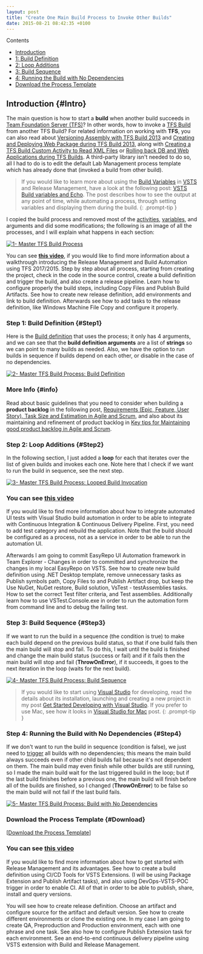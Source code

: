 ```yaml
---
layout: post
title: "Create One Main Build Process to Invoke Other Builds"
date: 2015-08-21 08:42:35 +0100
---
```


Contents 
- [Introduction](#Intro)
- [1: Build Definition](#Step1)
- [2: Loop Additions](#Step2)
- [3: Build Sequence](#Step3)
- [4: Running the Build with No Dependencies](#Step4)
- [Download the Process Template](#Download)

## Introduction {#Intro}

The main question is how to start a **build** when another build succeeds in [Team Foundation Server (TFS)](https://www.visualstudio.com/en-us/products/tfs-overview-vs.aspx)? In other words, how to invoke a [TFS Build](https://www.visualstudio.com/en-us/docs/build/define/build) from another TFS Build? For related information on working with **TFS**, you can also read about [Versioning Assembly with TFS Build 2013](https://mohamedradwan-devops.github.io/posts/versioning-assembly-during-tfs-build-2013/) and [Creating and Deploying Web Package during TFS Build 2013](https://mohamedradwan-devops.github.io/posts/creating-and-deploying-web-package-during-tfs-build-2013/), along with [Creating a TFS Build Custom Activity to Read XML Files](https://mohamedradwan-devops.github.io/posts/create-a-tfs-build-custom-activity-to-read-from-file/) or [Rolling back DB and Web Applications during TFS Builds](https://mohamedradwan-devops.github.io/posts/backup-and-restore-rollback-db-and-web-application-during-tfs-build/). 
A third-party library isn't needed to do so, all I had to do is to edit the default Lab Management process template which has already done that (invoked a build from other build).

>If you would like to learn more about using the [Build Variables](https://docs.microsoft.com/en-us/vsts/build-release/concepts/definitions/build/variables?tabs=batch) in [VSTS](https://www.visualstudio.com/team-services/) and Release Management, have a look at the following post: [VSTS Build variables and Echo](https://mohamedradwan-devops.github.io/posts/vsts-build-variables-and-echo/). The post describes how to see the output at any point of time, while automating a process, through setting variables and displaying them during the build.
{: .prompt-tip }

I copied the build process and removed most of the [activities](https://msdn.microsoft.com/en-us/library/gg265783(v=vs.110).aspx), [variables](https://www.visualstudio.com/en-us/docs/build/define/variables), and arguments and did some modifications; the following is an image of all the processes, and I will explain what happens in each section:

[![1- Master TFS Build Process](/assets/img/2015/08/master-build-run-other-builds-all-the-process.jpg "1- Master TFS Build Process")](/assets/img/2015/08/master-build-run-other-builds-all-the-process.jpg)

You can see **[this video](https://www.youtube.com/watch?v=vev3Czaa1pA)**, if you would like to find more information about a walkthrough introducing the Release Management and Build Automation using TFS 2017/2015. Step by step about all process, starting from creating the project, check in the code in the source control, create a build definition and trigger the build, and also create a release pipeline. Learn how to configure properly the build steps, including Copy Files and Publish Build Artifacts. See how to create new release definition, add environments and link to build definition. Afterwards see how to add tasks to the release definition, like Windows Machine File Copy and configure it properly.

### Step 1: Build Definition {#Step1}

Here is the [Build definition](https://www.visualstudio.com/en-us/docs/build/define/create) that uses the process; it only has 4 arguments, and we can see that the **build definition arguments** are a list of **strings** so we can point to many builds as needed. Also, we have the option to run builds in sequence if builds depend on each other, or disable in the case of no dependencies. 

[![2- Master TFS Build Process: Build Definition](/assets/img/2015/08/master-build-run-other-builds-build-definition.png "2- Master TFS Build Process: Build Definition")](/assets/img/2015/08/master-build-run-other-builds-build-definition.png)

### More Info {#info}

Read about basic guidelines that you need to consider when building a **product backlog** in the following post, [Requirements (Epic, Feature, User Story), Task Size and Estimation in Agile and Scrum](https://mohamedradwan-devops.github.io/posts/requirements-epic-feature-user-story-task-size-and-estimation-in-agile-and-scrum/), and also about its maintaining and refinement of product backlog in [Key tips for Maintaining good product backlog in Agile and Scrum](https://mohamedradwan-devops.github.io/posts/key-tips-for-maintaining-good-product-backlog-in-agile-and-scrum/).

### Step 2: Loop Additions {#Step2}

In the following section, I just added a **loop** for each that iterates over the list of given builds and invokes each one. Note here that I check if we want to run the build in sequence, see the next step.

[![3- Master TFS Build Process: Looped Build Invocation](/assets/img/2015/08/run-other-workflow-tfsbuild-for-each-build-definitions.png "3- Master TFS Build Process: Looped Build Invocation")](/assets/img/2015/08/run-other-workflow-tfsbuild-for-each-build-definitions.png)

### You can see **[this video](https://www.youtube.com/watch?v=tfWCYXxeTmc)**

If you would like to find more information about how to integrate automated UI tests with Visual Studio build automation in order to be able to integrate with Continuous Integration & Continuous Delivery Pipeline. First, you need to add test category and rebuild the application. Note that the build should be configured as a process, not as a service in order to be able to run the automation UI.

Afterwards I am going to commit EasyRepo UI Automation framework in Team Explorer - Changes in order to committed and synchronize the changes in my local EasyRepo on VSTS. See how to create new build definition using .NET Desktop template, remove unnecessary tasks as Publish symbols path, Copy Files to and Publish Artifact drop, but keep the Use NuGet, NuGet restore, Build solution, VsTest - testAssemblies tasks. How to set the correct Test filter criteria, and Test assemblies. Additionally learn how to use VSTest.Console.exe in order to run the automation form from command line and to debug the failing test.

### Step 3: Build Sequence {#Step3}

If we want to run the build in a sequence (the condition is true) to make each build depend on the previous build status, so that if one build fails then the main build will stop and fail. To do this, I wait until the build is finished and change the main build status (success or fail) and if it fails then the main build will stop and fail (**ThrowOnError**), if it succeeds, it goes to the next iteration in the loop (waits for the next build).

[![4- Master TFS Build Process: Build Sequence](/assets/img/2015/08/run-build-in-sequence-wait-for-build-and-set-build-status.png "4- Master TFS Build Process: Build Sequence")](/assets/img/2015/08/run-build-in-sequence-wait-for-build-and-set-build-status.png)

>If you would like to start using [Visual Studio](https://www.visualstudio.com/) for developing, read the details about its installation, launching and creating a new project in my post [Get Started Developing with Visual Studio](https://mohamedradwan-devops.github.io/posts/get-started-developing-with-visual-studio-2015/). If you prefer to use Mac, see how it looks in [Visual Studio for Mac](https://mohamedradwan-devops.github.io/posts/visual-studio-for-mac/) post.
{: .prompt-tip }

### Step 4: Running the Build with No Dependencies {#Step4}

If we don't want to run the build in sequence (condition is false), we just need to [trigger](https://www.visualstudio.com/en-us/docs/build/define/triggers) all builds with no dependencies; this means the main build always succeeds even if other child builds fail because it's not dependent on them. The main build may even finish while other builds are still running, so I made the main build wait for the last triggered build in the loop; but if the last build finishes before a previous one, the main build will finish before all of the builds are finished, so I changed (**ThrowOnError**) to be false so the main build will not fail if the last build fails.
 
[![5- Master TFS Build Process: Build with No Dependencies](/assets/img/2015/08/wait-for-the-last-build-and-success-the-build-whenever.png "5- Master TFS Build Process: Build with No Dependencies")](/assets/img/2015/08/wait-for-the-last-build-and-success-the-build-whenever.png)

### Download the Process Template {#Download}

[[Download the Process Template](https://onedrive.live.com/redir?resid=4BCAA16D27B46600%2162122)]

### You can see **[this video](https://www.youtube.com/watch?v=uGAcWLnSU0A)**

If you would like to find more information about how to get started with Release Management and its advantages. See how to create a build definition using CI/CD Tools for VSTS Extensions. (I will be using Package Extension and Publish Artifact tasks), and also using DevOps-VSTS-POC trigger in order to enable CI. All of that in order to be able to publish, share, install and query versions.

You will see how to create release definition. Choose an artifact and configure source for the artifact and default version. See how to create different environments or clone the existing one. In my case I am going to create QA, Preproduction and Production environment, each with one phrase and one task. See also how to configure Publish Extension task for each environment. See an end-to-end continuous delivery pipeline using VSTS extension with Build and Release Management.
